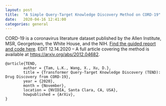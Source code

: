 ```yaml
---
layout: post
title:  "A Simple Query-Target Knowledge Discovery Method on CORD-19"
date:   2020-04-16 12:41:00
categories: general
---
```


CORD-19 is a coronavirus literature dataset published by the Allen Institute, MSR, Georgetown, the White House, and the NIH. [Find the guided report and code here][kaggle].  EDIT 12.14.2020 – A full article covering the method is available at <https://arxiv.org/abs/2012.04682>. 


```
@article{TEND,
        author = {Tam, L.K., Wang, X., Xu, D.},    
        title = {Transformer Query-Target Knowledge Discovery (TEND): Drug Discovery from CORD-19},
        year = {2020},    
        month = {November},    
        location = {NVIDIA, Santa Clara, CA, USA},     
        howpublished = {ArXiv},
}
```

[kaggle]: https://www.kaggle.com/leotam/transformer-query-target-knowledge-discovery
